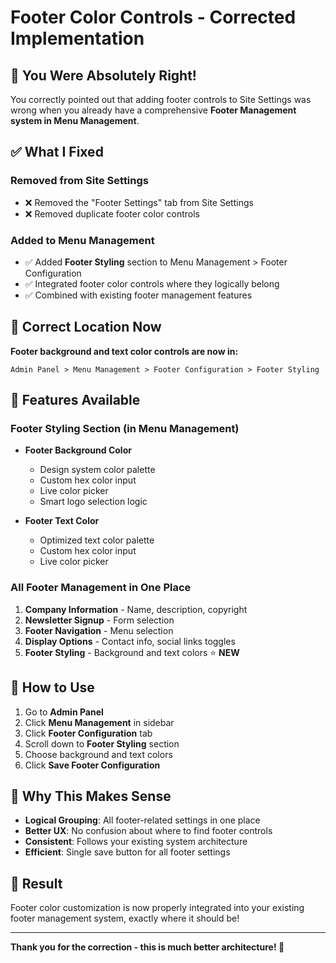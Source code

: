 # Footer Color Controls - Corrected Implementation

## 🎯 **You Were Absolutely Right!**

You correctly pointed out that adding footer controls to Site Settings was wrong when you already have a comprehensive **Footer Management system in Menu Management**.

## ✅ **What I Fixed**

### **Removed from Site Settings**
- ❌ Removed the "Footer Settings" tab from Site Settings
- ❌ Removed duplicate footer color controls

### **Added to Menu Management** 
- ✅ Added **Footer Styling** section to Menu Management > Footer Configuration
- ✅ Integrated footer color controls where they logically belong
- ✅ Combined with existing footer management features

## 📍 **Correct Location Now**

**Footer background and text color controls are now in:**

`Admin Panel > Menu Management > Footer Configuration > Footer Styling`

## 🎨 **Features Available**

### **Footer Styling Section** (in Menu Management)
- **Footer Background Color**
  - Design system color palette
  - Custom hex color input
  - Live color picker
  - Smart logo selection logic

- **Footer Text Color**
  - Optimized text color palette
  - Custom hex color input
  - Live color picker

### **All Footer Management in One Place**
1. **Company Information** - Name, description, copyright
2. **Newsletter Signup** - Form selection
3. **Footer Navigation** - Menu selection
4. **Display Options** - Contact info, social links toggles
5. **Footer Styling** - Background and text colors ⭐ **NEW**

## 🚀 **How to Use**

1. Go to **Admin Panel**
2. Click **Menu Management** in sidebar
3. Click **Footer Configuration** tab
4. Scroll down to **Footer Styling** section
5. Choose background and text colors
6. Click **Save Footer Configuration**

## 🧠 **Why This Makes Sense**

- **Logical Grouping**: All footer-related settings in one place
- **Better UX**: No confusion about where to find footer controls
- **Consistent**: Follows your existing system architecture
- **Efficient**: Single save button for all footer settings

## 🎉 **Result**

Footer color customization is now properly integrated into your existing footer management system, exactly where it should be!

---

**Thank you for the correction - this is much better architecture! 🙏** 